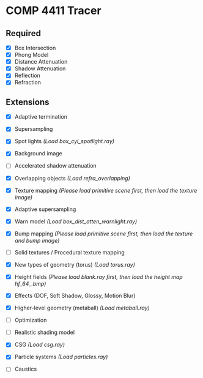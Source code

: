 # COMP 4411 Tracer

## Required
- [x] Box Intersection
- [x] Phong Model 
- [x] Distance Attenuation
- [x] Shadow Attenuation
- [x] Reflection
- [x] Refraction

## Extensions
- [x] Adaptive termination
- [x] Supersampling
- [x] Spot lights *(Load box_cyl_spotlight.ray)*
- [x] Background image
- [ ] Accelerated shadow attenuation
- [x] Overlapping objects *(Load refra_overlapping)*
- [x] Texture mapping *(Please load primitive scene first, then load the texture image)*
- [x] Adaptive supersampling
- [x] Warn model *(Load box_dist_atten_warnlight.ray)*
- [x] Bump mapping *(Please load primitive scene first, then load the texture and bump image)*
- [ ] Solid textures / Procedural texture mapping
- [x] New types of geometry (torus) *(Load torus.ray)*
- [x] Height fields *(Please load blank.ray first, then load the height map hf_64_.bmp)*
- [x] Effects (DOF, Soft Shadow, Glossy, Motion Blur)
- [x] Higher-level geometry (metaball) *(Load metaball.ray)*
- [ ] Optimization
- [ ] Realistic shading model
- [x] CSG *(Load csg.ray)*
- [x] Particle systems *(Load particles.ray)*
- [ ] Caustics





 
